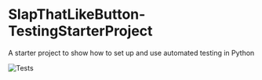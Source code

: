 # SlapThatLikeButton-TestingStarterProject
A starter project to show how to set up and use automated testing in Python 

![Tests](https://github.com/wsilveira-usp/SlapThatLikeButton-TestingStarterProject/actions/workflows/tests.yml/badge.svg) 
